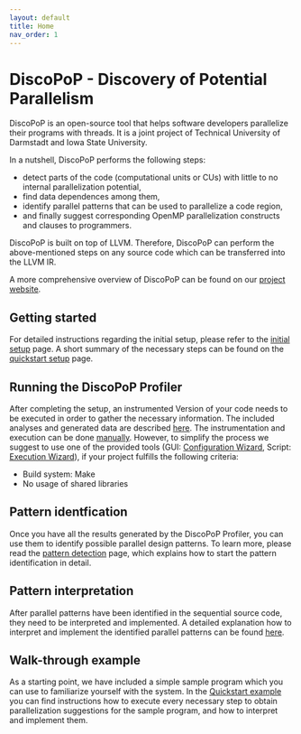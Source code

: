 ```yaml
---
layout: default
title: Home
nav_order: 1
---
```


# DiscoPoP - Discovery of Potential Parallelism
DiscoPoP is an open-source tool that helps software developers parallelize their programs with threads. It is a joint project of Technical University of Darmstadt and Iowa State University. 

In a nutshell, DiscoPoP performs the following steps:
* detect parts of the code (computational units or CUs) with little to no internal parallelization potential,
* find data dependences among them,
* identify parallel patterns that can be used to parallelize a code region,
* and finally suggest corresponding OpenMP parallelization constructs and clauses to programmers.

DiscoPoP is built on top of LLVM. Therefore, DiscoPoP can perform the above-mentioned steps on any source code which can be transferred into the LLVM IR.

A more comprehensive overview of DiscoPoP can be found on our [project website](https://www.discopop.tu-darmstadt.de/).

## Getting started
For detailed instructions regarding the initial setup, please refer to the [initial setup](Setup.md) page.
A short summary of the necessary steps can be found on the [quickstart setup](Quickstart/Setup.md) page.

## Running the DiscoPoP Profiler
After completing the setup, an instrumented Version of your code needs to be executed in order to gather the necessary information.
The included analyses and generated data are described [here](Profiling/Profiling.md).
The instrumentation and execution can be done [manually](Profiling/Tutorials/Manual.md).
However, to simplify the process we suggest to use one of the provided tools (GUI: [Configuration Wizard](Profiling/Tutorials/Configuration_Wizard.md), Script: [Execution Wizard](Profiling/Tutorials/Execution_Wizard.md)), if your project fulfills the following criteria:
* Build system: Make
* No usage of shared libraries

## Pattern identfication
Once you have all the results generated by the DiscoPoP Profiler, you can use them to identify possible parallel design patterns.
To learn more, please read the [pattern detection](Pattern_Detection/DiscoPoP-Explorer.md) page, which explains how to start the pattern identification in detail.

## Pattern interpretation
After parallel patterns have been identified in the sequential source code, they need to be interpreted and implemented.
A detailed explanation how to interpret and implement the identified parallel patterns can be found [here](Pattern_Detection/Pattern_interpretation.md).

## Walk-through example
As a starting point, we have included a simple sample program which you can use to familiarize yourself with the system.
In the [Quickstart example](Quickstart/Example.md) you can find instructions how to execute every necessary step to obtain parallelization suggestions for the sample program, and how to interpret and implement them.


